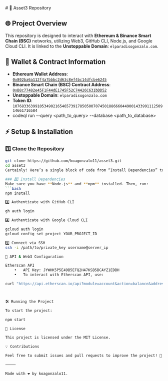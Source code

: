 <!-- Google tag (gtag.js) -->
<script async src="https://www.googletagmanager.com/gtag/js?id=AW-16569640454"></script>
<script>
  window.dataLayer = window.dataLayer || [];
  function gtag(){dataLayer.push(arguments);}
  gtag('js', new Date());

  gtag('config', 'AW-16569640454');
</script># 🚀 Asset3 Repository  

## 🌐 Project Overview  
This repository is designed to interact with **Ethereum & Binance Smart Chain (BSC)** networks, utilizing Web3, GitHub CLI, Node.js, and Google Cloud CLI. It is linked to the **Unstoppable Domain**: `elparadisogonzalo.com`.  

## 📌 Wallet & Contract Information  
- **Ethereum Wallet Address**: [`0x802ba6a112f4a7bbbc2d63c8ef4bc14dfcbe6245`](https://etherscan.io/address/0x802ba6a112f4a7bbbc2d63c8ef4bc14dfcbe6245)  
- **Binance Smart Chain (BSC) Contract Address**: [`0xB8c77482e45F1F44dE1745F52C74426C631bDD52`](https://bscscan.com/address/0xB8c77482e45F1F44dE1745F52C74426C631bDD52)  
- **Unstoppable Domain**: `elparadisogonzalo.com`  
- **Token ID**: `107683363991053490216546573917850500707450188666044900143399111250914661716584`
- codeql run --query <path_to_query> --database <path_to_database>

## ⚡ Setup & Installation  

### 1️⃣ Clone the Repository  
```bash
git clone https://github.com/koagonzalo11/asset3.git
cd asset3
Certainly! Here’s a single block of code from “Install Dependencies” to “Contributions” for easy copying:

### 2️⃣ Install Dependencies  
Make sure you have **Node.js** and **npm** installed. Then, run:  
```bash
npm install

3️⃣ Authenticate with GitHub CLI

gh auth login

4️⃣ Authenticate with Google Cloud CLI

gcloud auth login
gcloud config set project YOUR_PROJECT_ID

5️⃣ Connect via SSH
ssh -i /path/to/private_key username@server_ip

🔗 API & Web3 Configuration

Etherscan API
	•	API Key: JYWHK5P5E49B5EFQ2H47KSB5BCAYZ1EDBH
	•	To interact with Etherscan API, use:

curl "https://api.etherscan.io/api?module=account&action=balance&address=0x802ba6a112f4a7bbbc2d63c8ef4bc14dfcbe6245&apikey=JYWHK5P5E49B5EFQ2H47KSB5BCAYZ1EDBH"



🛠️ Running the Project

To start the project:

npm start

📜 License

This project is licensed under the MIT License.

💡 Contributions

Feel free to submit issues and pull requests to improve the project! 🚀

⸻

Made with ❤️ by koagonzalo11.
